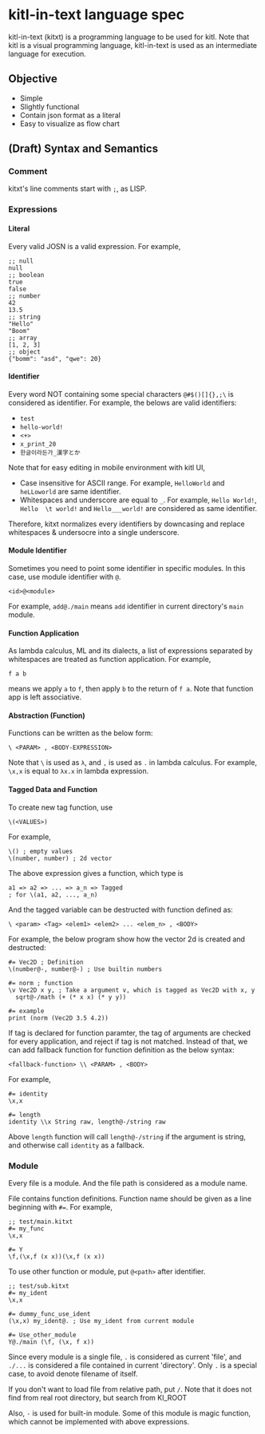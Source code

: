 # kitl-in-text language spec

kitl-in-text (kitxt) is a programming language to be used for kitl. Note that kitl is a visual programming language, kitl-in-text is used as an intermediate language for execution.

## Objective

- Simple
- Slightly functional
- Contain json format as a literal
- Easy to visualize as flow chart

## (Draft) Syntax and Semantics

### Comment

kitxt's line comments start with `;`, as LISP.

### Expressions

#### Literal

Every valid JOSN is a valid expression. For example,

```
;; null
null
;; boolean
true
false
;; number
42
13.5
;; string
"Hello"
"Boom"
;; array
[1, 2, 3]
;; object
{"bomm": "asd", "qwe": 20}
```

#### Identifier

Every word NOT containing some special characters `@#$()[]{},;\` is considered as identifier.
For example, the belows are valid identifiers:

- `test`
- `hello-world!`
- `<+>`
- `x_print_20`
- `한글이라든가_漢字とか`

Note that for easy editing in mobile environment with kitl UI,

- Case insensitive for ASCII range. For example, `HelloWorld` and `heLLoworld` are same identifier.
- Whitespaces and underscore are equal to `_`. For example, `Hello World!`, `Hello  \t world!` and `Hello___world!` are considered as same identifier.

Therefore, kitxt normalizes every identifiers by downcasing and replace whitespaces & undersocre into a single underscore.

#### Module Identifier

Sometimes you need to point some identifier in specific modules. In this case, use module identifier with `@`.

```
<id>@<module>
```

For example, `add@./main` means `add` identifier in current directory's `main` module.

#### Function Application

As lambda calculus, ML and its dialects, a list of expressions separated by whitespaces are treated as function application.
For example,

```
f a b
```

means we apply `a` to `f`, then apply `b` to the return of `f a`.
Note that function app is left associative.

#### Abstraction (Function)

Functions can be written as the below form:

```
\ <PARAM> , <BODY-EXPRESSION>
```

Note that `\` is used as `λ`, and `,` is used as `.` in lambda calculus. For example, `\x,x` is equal to `λx.x` in lambda expression.

#### Tagged Data and Function

To create new tag function, use

```
\(<VALUES>)
```

For example,

```
\() ; empty values
\(number, number) ; 2d vector
```

The above expression gives a function, which type is

```
a1 => a2 => ... => a_n => Tagged
; for \(a1, a2, ..., a_n)
```

And the tagged variable can be destructed with function defined as:

```
\ <param> <Tag> <elem1> <elem2> ... <elem_n> , <BODY>
```

For example, the below program show how the vector 2d is created and destructed:

```
#= Vec2D ; Definition
\(number@-, number@-) ; Use builtin numbers

#= norm ; function
\v Vec2D x y, ; Take a argument v, which is tagged as Vec2D with x, y
  sqrt@-/math (+ (* x x) (* y y))

#= example
print (norm (Vec2D 3.5 4.2))

```

If tag is declared for function paramter, the tag of arguments are checked for every application, and reject if tag is not matched.
Instead of that, we can add fallback function for function definition as the below syntax:

```
<fallback-function> \\ <PARAM> , <BODY>
```

For example,

```
#= identity
\x,x

#= length
identity \\x String raw, length@-/string raw
```

Above `length` function will call `length@-/string` if the argument is string, and otherwise call `identity` as a fallback.

### Module

Every file is a module. And the file path is considered as a module name.

File contains function definitions. Function name should be given as a line beginning with `#=`. For example,

```
;; test/main.kitxt
#= my_func
\x,x

#= Y
\f,(\x,f (x x))(\x,f (x x))
```

To use other function or module, put `@<path>` after identifier.

```
;; test/sub.kitxt
#= my_ident
\x,x

#= dummy_func_use_ident
(\x,x) my_ident@. ; Use my_ident from current module

#= Use_other_module
Y@./main (\f, (\x, f x))
```

Since every module is a single file, `.` is considered as current 'file', and `./...` is considered a file contained in current 'directory'. Only `.` is a special case, to avoid denote filename of itself.

If you don't want to load file from relative path, put `/`. Note that it does not find from real root directory, but search from KI_ROOT

Also, `-` is used for built-in module. Some of this module is magic function, which cannot be implemented with above expressions.